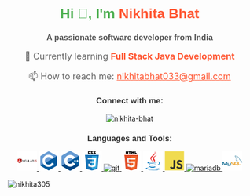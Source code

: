 <h1 align="center" style="font-family: 'Arial', sans-serif; color: #4CAF50;">Hi 👋, I'm <span style="color: #FF5733;">Nikhita Bhat</span></h1>
<h3 align="center" style="font-family: 'Arial', sans-serif; color: #555;">A passionate software developer from India</h3>

<p align="center" style="font-size: 18px; color: #666;">🌱 Currently learning <strong style="color: #FF5733;">Full Stack Java Development</strong></p>

<p align="center" style="font-size: 18px; color: #666;">📫 How to reach me: <a href="mailto:nikhitabhat033@gmail.com" style="color: #FF5733;">nikhitabhat033@gmail.com</a></p>

<h3 align="center" style="font-family: 'Arial', sans-serif; color: #333;">Connect with me:</h3>
<p align="center">
  <a href="https://linkedin.com/in/nikhita-bhat" target="blank">
    <img align="center" src="https://raw.githubusercontent.com/rahuldkjain/github-profile-readme-generator/master/src/images/icons/Social/linked-in-alt.svg" alt="nikhita-bhat" height="40" width="40" />
  </a>
</p>

<h3 align="center" style="font-family: 'Arial', sans-serif; color: #333;">Languages and Tools:</h3>
<p align="center">
  <a href="https://angular.io" target="_blank" rel="noreferrer">
    <img src="https://raw.githubusercontent.com/devicons/devicon/master/icons/angularjs/angularjs-original-wordmark.svg" alt="angularjs" width="40" height="40" />
  </a>
  <a href="https://www.cprogramming.com/" target="_blank" rel="noreferrer">
    <img src="https://raw.githubusercontent.com/devicons/devicon/master/icons/c/c-original.svg" alt="c" width="40" height="40" />
  </a>
  <a href="https://www.w3schools.com/cpp/" target="_blank" rel="noreferrer">
    <img src="https://raw.githubusercontent.com/devicons/devicon/master/icons/cplusplus/cplusplus-original.svg" alt="cplusplus" width="40" height="40" />
  </a>
  <a href="https://www.w3schools.com/css/" target="_blank" rel="noreferrer">
    <img src="https://raw.githubusercontent.com/devicons/devicon/master/icons/css3/css3-original-wordmark.svg" alt="css3" width="40" height="40" />
  </a>
  <a href="https://git-scm.com/" target="_blank" rel="noreferrer">
    <img src="https://www.vectorlogo.zone/logos/git-scm/git-scm-icon.svg" alt="git" width="40" height="40" />
  </a>
  <a href="https://www.w3.org/html/" target="_blank" rel="noreferrer">
    <img src="https://raw.githubusercontent.com/devicons/devicon/master/icons/html5/html5-original-wordmark.svg" alt="html5" width="40" height="40" />
  </a>
  <a href="https://www.java.com" target="_blank" rel="noreferrer">
    <img src="https://raw.githubusercontent.com/devicons/devicon/master/icons/java/java-original.svg" alt="java" width="40" height="40" />
  </a>
  <a href="https://developer.mozilla.org/en-US/docs/Web/JavaScript" target="_blank" rel="noreferrer">
    <img src="https://raw.githubusercontent.com/devicons/devicon/master/icons/javascript/javascript-original.svg" alt="javascript" width="40" height="40" />
  </a>
  <a href="https://mariadb.org/" target="_blank" rel="noreferrer">
    <img src="https://www.vectorlogo.zone/logos/mariadb/mariadb-icon.svg" alt="mariadb" width="40" height="40" />
  </a>
  <a href="https://www.mysql.com/" target="_blank" rel="noreferrer">
    <img src="https://raw.githubusercontent.com/devicons/devicon/master/icons/mysql/mysql-original-wordmark.svg" alt="mysql" width="40" height="40" />
  </a>
 

<p>&nbsp;<img align="center" src="https://github-readme-stats.vercel.app/api?username=nikhita305&show_icons=true&locale=en" alt="nikhita305" /></p>
</p>
